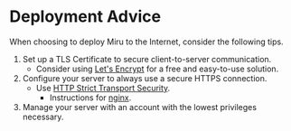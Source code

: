 # Deployment Advice

When choosing to deploy Miru to the Internet, consider the following tips.

1. Set up a TLS Certificate to secure client-to-server communication.
   * Consider using [Let's Encrypt](https://letsencrypt.org/getting-started/) for a free and easy-to-use solution.
2. Configure your server to always use a secure HTTPS connection.
   * Use [HTTP Strict Transport Security](https://www.owasp.org/index.php/HTTP_Strict_Transport_Security_Cheat_Sheet).
     * Instructions for [nginx](https://www.nginx.com/blog/http-strict-transport-security-hsts-and-nginx/).
3. Manage your server with an account with the lowest privileges necessary.